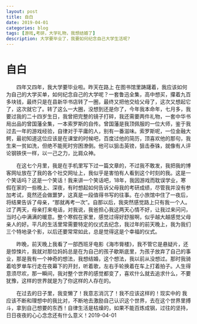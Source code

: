 ```yaml
---
layout: post
title: 自白
date: 2019-04-01
categories: blog
tags: [游戏,考研，大学礼物，我想结婚了]
description: 大学要毕业了，我要如何纪念自己大学生活呢?
---
```


# 自白
&emsp;&emsp;四年又四年，我大学要毕业啦。昨天在路上 在图书馆里踌躇着，我应该如何为自己的大学买单，如何纪念自己的大学呢？一套鲁迅全集，高中想买，攥着九百多块钱，最终只是在县新华书店转了一圈，最终又把他交给父母了，这次又想起它了，这次就它了。转了这么一大圈，没想到还是你了，今年我本命年，七月多，我要过我的二十四岁生日，我曾把完整的镜子打碎，我还需要两件礼物，一套中华书局出品的曾国藩全集，一本索罗斯的自传。曾国藩是我顶佩服的一位大师，鉴于我过去一年的游戏经验，自律对于平庸的人，别有一番滋味。索罗斯呢，一位金融大鳄，最初知道这位应该是在课堂的时候吧，百度过他的简历，顶喜欢他的那句，我生来一贫如洗，但绝不能死时穷困潦倒。他可以狙击英镑，狙击泰铢，就像有人评论钢铁侠一样，以一己之力，比肩众神。

&emsp;&emsp;在这七个月里，我是在手机里写下过一篇文章的，不过我不敢发，我把我的博客网址放在了我的各个社交网址上，我似乎是害怕有人看到这个时刻的我。这是一个笑话吗？这是一个笑话！我来讲一个笑话吧，18年，我因游戏而耽误学业，寒假在家的一些晚上、深夜，有时想起如何告诉父母我的考研成绩，尽管我并没有参加考试，竟然还会做噩梦，这真是一段值得书写的往事。在小旅馆中住了一夜后，将结果告诉了母亲，“那就再考一次”。自那以后，我突然感觉路上只有我一个人。过了两天，母亲打来电话，对我说，我爸担心我这两天心情不好，让我过来问问，当时心中满满的暖意。整个寒假在家里，感觉过得好舒服啊，似乎越大越感觉父母亲人的好。平凡的生活里常需要特定的仪式去纪念，我过年的前天晚上，我为我们三个特地录个影，以后还要常常如此，总是觉得这是个幸福的仪式。

&emsp;&emsp;昨晚，前天晚上我看了一部西班牙电影《海市脣楼》，我不管它是悬疑片，还是惊悚片，我就对那位妈妈总是在为自己的孩子歇斯底里，为孩子放弃了自己的事业，那是我有一个神奇的想法，我想结婚，这个想法，我以前从没想过。那时我骑着哈罗单车行走在夜幕下的开封，听着歌，左右手轮换着在车上打着拍子。人生得意须尽欢，那一瞬间，我对整个世界的感觉都变了，喜欢什么就去追求什么，不要犹豫，这样的世界就是为了你这样的人存在的。

&emsp;&emsp;在过去的日子里，我变懒了！我意志消沉了！我不应该这样的！现实中的 我应该不断和理想中的我比对，不断地去激励自己认识这个世界，去在这个世界里搏斗，拿到自己想要的东西！自律生活是枯燥的，如果不能百炼成钢，过往的坚持，日日夜夜的心心念念还有什么意义！2019-04-01

